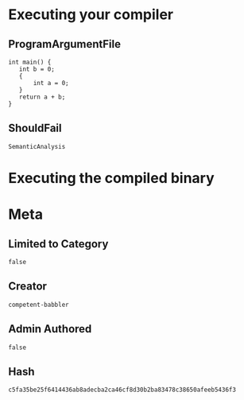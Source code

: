 # Executing your compiler

## ProgramArgumentFile

```
int main() {
   int b = 0;
   {
       int a = 0;
   }
   return a + b;
}
```

## ShouldFail

```
SemanticAnalysis
```

# Executing the compiled binary

# Meta

## Limited to Category

```
false
```

## Creator

```
competent-babbler
```

## Admin Authored

```
false
```

## Hash

```
c5fa35be25f6414436ab8adecba2ca46cf8d30b2ba83478c38650afeeb5436f3
```
